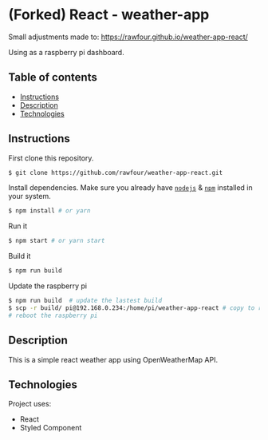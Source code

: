# (Forked) React - weather-app
 Small adjustments made to:
https://rawfour.github.io/weather-app-react/

Using as a raspberry pi dashboard.

## Table of contents
* [Instructions](#Instructions)
* [Description](#Description)
* [Technologies](#Technologies)


## Instructions

First clone this repository.
```bash
$ git clone https://github.com/rawfour/weather-app-react.git
```

Install dependencies. Make sure you already have [`nodejs`](https://nodejs.org/en/) & [`npm`](https://www.npmjs.com/) installed in your system.
```bash
$ npm install # or yarn
```

Run it
```bash
$ npm start # or yarn start
```

Build it
```bash
$ npm run build
```

Update the raspberry pi
```bash
$ npm run build  # update the lastest build
$ scp -r build/ pi@192.168.0.234:/home/pi/weather-app-react # copy to raspberry pi
# reboot the raspberry pi
```

## Description
This is a simple react weather app using OpenWeatherMap API.
 
## Technologies
Project uses:
* React
* Styled Component


